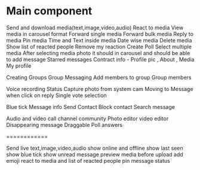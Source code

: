 # Main component

Send and download media(text,image,video,audio)
React to media
View media in carousel format
Forward single media
Forward bulk media
Reply to media
Pin media
Time and Text inside media
Date wise media
Delete media
Show list of reacted people
Remove my reaction
Create Poll
Select multiple media
After selecting media photo it should in carousel and should be able to add message
Starred messages
Contract info - Profile pic , About , Media
My profile

Creating Groups
Group Messaging
Add members to group
Group members

Voice recording
Status
Capture photo from system cam
Moving to Message when click on reply
Single vote selection

Blue tick
Message info
Send Contact
Block contact
Search message

Audio and video call
channel
community
Photo editor
video editor
Disappearing message
Draggable Poll answers

============

Send live text,image,video,audio
show online and offline
show last seen
show blue tick
show unread message
preview media before upload
add emoji
react to media and list of reacted people
pin message
status
